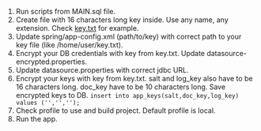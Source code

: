 1. Run scripts from MAIN.sql file.
2. Create file with 16 characters long key inside. Use any name, any extension. Check <a href="./key.txt">key.txt</a> for example.
3. Update spring/app-config.xml (path/to/key) with correct path to your key file (like /home/user/key.txt). 
4. Encrypt your DB credentials with key from key.txt. Update datasource-encrypted.properties.
5. Update datasource.properties with correct jdbc URL.
6. Encrypt your keys with key from key.txt. salt and log_key also have to be 16 characters long. doc_key have to be 10 characters long. Save encrypted keys to DB.
    <code>insert into app_keys(salt,doc_key,log_key)
          values ('','','');</code>
7. Check profile to use and build project. Default profile is local.
8. Run the app.
